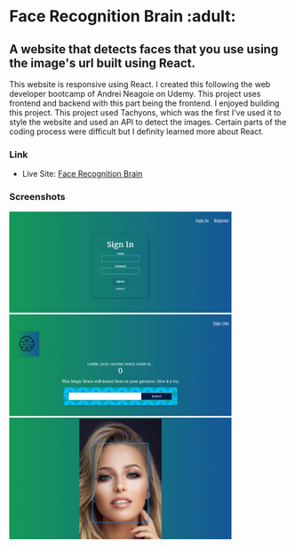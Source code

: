 <h1>Face Recognition Brain :adult:</h1>

<h2>A website that detects faces that you use using the image's url built using React.</h2>

<p>This website is responsive using React. I created this following the web developer bootcamp of Andrei Neagoie on Udemy. This project uses frontend and backend with this part being the frontend. I enjoyed building this project. This project used Tachyons, which was the first I've used it to style the website and used an API to detect the images. Certain parts of the coding process were difficult but I definity learned more about React.</p>

### Link

- Live Site: [Face Recognition Brain](https://face-recognition-brain13.herokuapp.com/)

### Screenshots

<img src="src/screenshots/img-1.png" width="400"><img src="src/screenshots/img-2.png" width="400">
<img src="src/screenshots/img-3.png" width="400">
